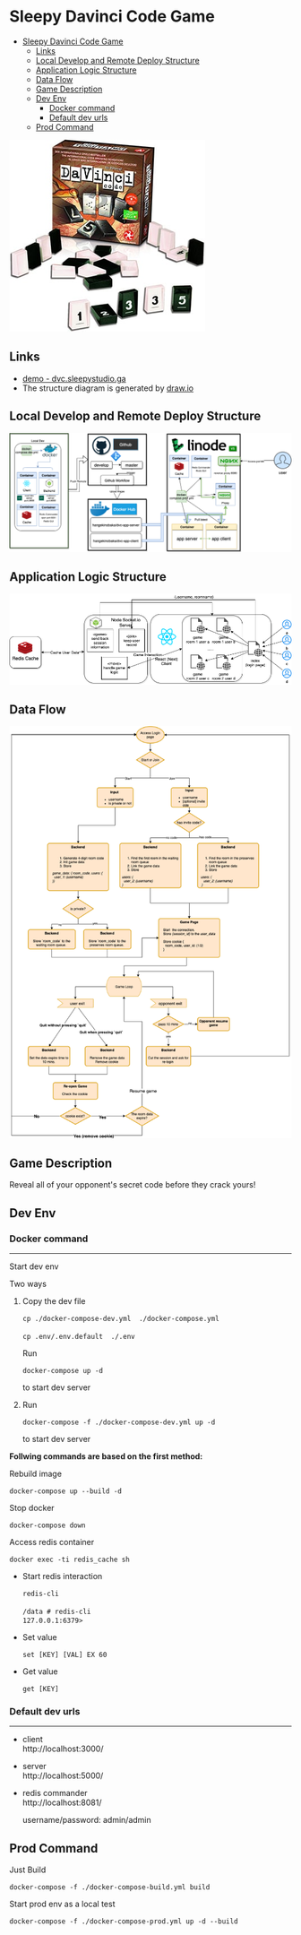 # Sleepy Davinci Code Game

- [Sleepy Davinci Code Game](#sleepy-davinci-code-game)
  - [Links](#links)
  - [Local Develop and Remote Deploy Structure](#local-develop-and-remote-deploy-structure)
  - [Application Logic Structure](#application-logic-structure)
  - [Data Flow](#data-flow)
  - [Game Description](#game-description)
  - [Dev Env](#dev-env)
    - [Docker command](#docker-command)
    - [Default dev urls](#default-dev-urls)
  - [Prod Command](#prod-command)

![](img/board-game.jpg)   

## Links

- [demo - dvc.sleepystudio.ga](https://dvc.sleepystudio.ga)
- The structure diagram is generated by [draw.io](https://app.diagrams.net/) 

## Local Develop and Remote Deploy Structure

![](design/sleepy-dvc-deploy-structure.png)

## Application Logic Structure

![](design/dvc-app-logic.png)    

## Data Flow

![](design/data-flow.png)
## Game Description

Reveal all of your opponent's secret code before they crack yours!

## Dev Env

### Docker command

---
Start dev env

Two ways
1. Copy the dev file
    ```
    cp ./docker-compose-dev.yml  ./docker-compose.yml

    cp .env/.env.default  ./.env
    ```
    
    Run
    ```
    docker-compose up -d
    ```
    to start dev server

2. Run
    ```
    docker-compose -f ./docker-compose-dev.yml up -d
    ```
    to start dev server  

**Follwing commands are based on the first method:**  

Rebuild image
```
docker-compose up --build -d
```
 
Stop docker
```
docker-compose down
```

Access redis container  
```
docker exec -ti redis_cache sh
```
- Start redis interaction
  ```
  redis-cli

  /data # redis-cli
  127.0.0.1:6379>
  ```
- Set value
  ```
  set [KEY] [VAL] EX 60
  ```
- Get value
  ```
  get [KEY]
  ```

### Default dev urls

---
- client   
  http://localhost:3000/   

- server   
  http://localhost:5000/   

- redis commander   
  http://localhost:8081/     

  username/password: admin/admin

## Prod Command

Just Build
```
docker-compose -f ./docker-compose-build.yml build
```

Start prod env as a local test
```
docker-compose -f ./docker-compose-prod.yml up -d --build
```
